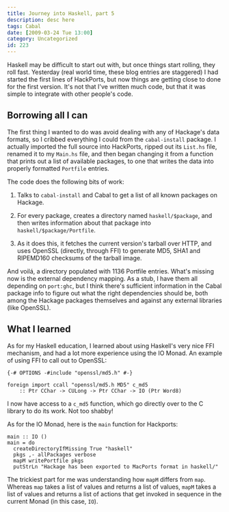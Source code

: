 ```yaml
---
title: Journey into Haskell, part 5
description: desc here
tags: Cabal
date: [2009-03-24 Tue 13:00]
category: Uncategorized
id: 223
---
```


Haskell may be difficult to start out with, but once things start rolling, they roll fast.  Yesterday (real world time, these blog entries are staggered) I had started the first lines of HackPorts, but now things are getting close to done for the first version.  It's not that I've written much code, but that it was simple to integrate with other people's code.

<!--more-->
## Borrowing all I can

The first thing I wanted to do was avoid dealing with any of Hackage's data formats, so I cribbed everything I could from the `cabal-install` package.  I actually imported the full source into HackPorts, ripped out its `List.hs` file, renamed it to my `Main.hs` file, and then began changing it from a function that prints out a list of available packages, to one that writes the data into properly formatted `Portfile` entries.

The code does the following bits of work:

 1. Talks to `cabal-install` and Cabal to get a list of all known packages on Hackage.

 2. For every package, creates a directory named `haskell/$package`, and then writes information about that package into `haskell/$package/Portfile`.

 3. As it does this, it fetches the current version's tarball over HTTP, and uses OpenSSL (directly, through FFI) to generate MD5, SHA1 and RIPEMD160 checksums of the tarball image.

And voilá, a directory populated with 1136 Portfile entries.  What's missing now is the external dependency mapping.  As a stub, I have them all depending on `port:ghc`, but I think there's sufficient information in the Cabal package info to figure out what the right dependencies should be, both among the Hackage packages themselves and against any external libraries (like OpenSSL).

## What I learned

As for my Haskell education, I learned about using Haskell's very nice FFI mechanism, and had a lot more experience using the IO Monad.  An example of using FFI to call out to OpenSSL:

    {-# OPTIONS -#include "openssl/md5.h" #-}

    foreign import ccall "openssl/md5.h MD5" c_md5
	    :: Ptr CChar -> CULong -> Ptr CChar -> IO (Ptr Word8)

I now have access to a `c_md5` function, which go directly over to the C library to do its work.  Not too shabby!

As for the IO Monad, here is the `main` function for Hackports:

    main :: IO ()
    main = do
      createDirectoryIfMissing True "haskell"
      pkgs ,- allPackages verbose
      mapM writePortfile pkgs
      putStrLn "Hackage has been exported to MacPorts format in haskell/"

The trickiest part for me was understanding how `mapM` differs from `map`.  Whereas `map` takes a list of values and returns a list of values, `mapM` takes a list of values and returns a list of actions that get invoked in sequence in the current Monad (in this case, `IO`).

